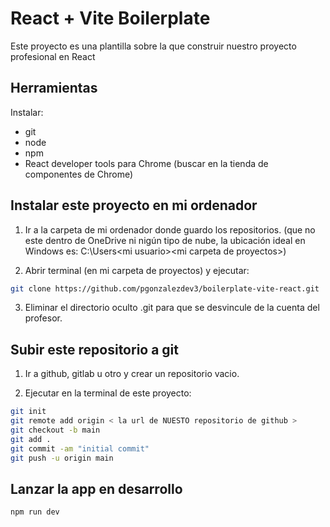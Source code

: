 # React + Vite Boilerplate

Este proyecto es una plantilla sobre la que construir nuestro proyecto profesional en React

## Herramientas

Instalar:
- git
- node
- npm
- React developer tools para Chrome (buscar en la tienda de componentes de Chrome)

## Instalar este proyecto en mi ordenador

1. Ir a la carpeta de mi ordenador donde guardo los repositorios. (que no este dentro de OneDrive ni nigún tipo de nube, la ubicación ideal en Windows es: C:\\Users\<mi usuario>\<mi carpeta de proyectos>)

2. Abrir terminal (en mi carpeta de proyectos) y ejecutar:
```bash
git clone https://github.com/pgonzalezdev3/boilerplate-vite-react.git
```

3. Eliminar el directorio oculto .git para que se desvincule de la cuenta del profesor. 


## Subir este repositorio a git

1. Ir a github, gitlab u otro y crear un repositorio vacio.

2. Ejecutar en la terminal de este proyecto:

```bash
git init
git remote add origin < la url de NUESTO repositorio de github >
git checkout -b main
git add .
git commit -am "initial commit"
git push -u origin main
```


## Lanzar la app en desarrollo

```bash
npm run dev
```